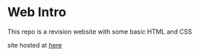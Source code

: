 # Web Intro

This repo is a revision website with some basic HTML and CSS

site hosted at [here](https://waimea-krclark.github.io/200DTD-webIntro/)
